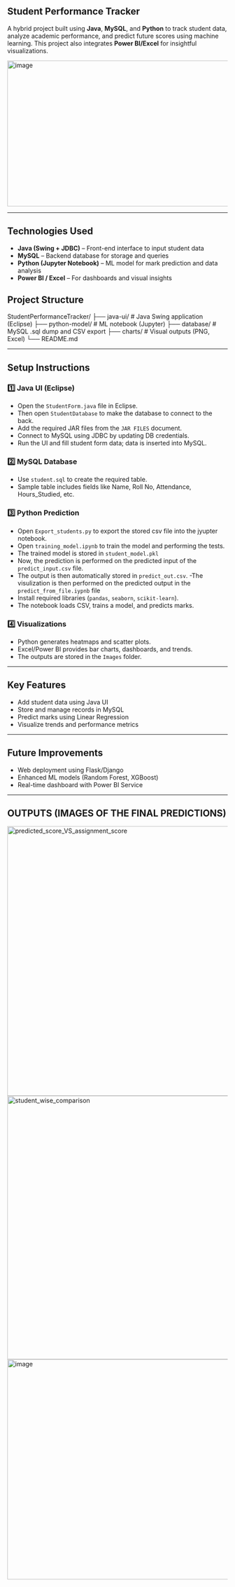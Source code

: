##  Student Performance Tracker

A hybrid project built using **Java**, **MySQL**, and **Python** to track student data, analyze academic performance, and predict future scores using machine learning. This project also integrates **Power BI/Excel** for insightful visualizations.


<img width="1052" height="333" alt="image" src="https://github.com/user-attachments/assets/168f1522-7820-42a2-a249-847f3695da08" />

---

## Technologies Used

- **Java (Swing + JDBC)** – Front-end interface to input student data
- **MySQL** – Backend database for storage and queries
- **Python (Jupyter Notebook)** – ML model for mark prediction and data analysis
- **Power BI / Excel** – For dashboards and visual insights


## Project Structure

StudentPerformanceTracker/
├── java-ui/ # Java Swing application (Eclipse)
├── python-model/ # ML notebook (Jupyter)
├── database/ # MySQL .sql dump and CSV export
├── charts/ # Visual outputs (PNG, Excel)
└── README.md


---

## Setup Instructions

### 1️⃣ Java UI (Eclipse)
- Open the `StudentForm.java` file in Eclipse.
- Then open `StudentDatabase` to make the database to connect to the back.
- Add the required JAR files from the `JAR FILES` document.
- Connect to MySQL using JDBC by updating DB credentials.
- Run the UI and fill student form data; data is inserted into MySQL.

### 2️⃣ MySQL Database
- Use `student.sql` to create the required table.
- Sample table includes fields like Name, Roll No, Attendance, Hours_Studied, etc.

### 3️⃣ Python Prediction
- Open `Export_students.py` to export the stored csv file into the jyupter notebook.
- Open `training_model.ipynb` to train the model and performing the tests.
- The trained model is stored in `student_model.pkl` 
- Now, the prediction is performed on the predicted input of the `predict_input.csv` file.
- The output is then automatically stored in `predict_out.csv`.
-The visulization is then performed on the predicted output in the `predict_from_file.iypnb` file  
- Install required libraries (`pandas`, `seaborn`, `scikit-learn`).
- The notebook loads CSV, trains a model, and predicts marks.

### 4️⃣ Visualizations
- Python generates heatmaps and scatter plots.
- Excel/Power BI provides bar charts, dashboards, and trends.
- The outputs are stored in the `Images` folder. 

---

## Key Features

- Add student data using Java UI
- Store and manage records in MySQL
- Predict marks using Linear Regression
- Visualize trends and performance metrics

---

## Future Improvements

- Web deployment using Flask/Django
- Enhanced ML models (Random Forest, XGBoost)
- Real-time dashboard with Power BI Service

---
## OUTPUTS (IMAGES OF THE FINAL PREDICTIONS)

<img width="1152" height="616" alt="predicted_score_VS_assignment_score" src="https://github.com/user-attachments/assets/ce03bc99-9462-44f4-abb1-9eed7b0f165e" />


<img width="1001" height="602" alt="student_wise_comparison" src="https://github.com/user-attachments/assets/81c63fdb-7f1a-4b8b-96e3-471a0990bf57" />


<img width="943" height="503" alt="image" src="https://github.com/user-attachments/assets/cbdb666b-c1d1-4900-b32a-a5ad95c0b048" />



